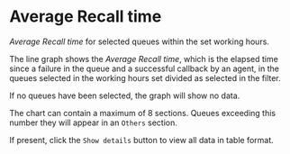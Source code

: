 # Average Recall time

*Average Recall time* for selected queues within the set working hours.

The line graph shows the *Average Recall time*, which is the elapsed time since
a failure in the queue and a successful callback by an agent, in the queues
selected in the working hours set divided as selected in the filter.

If no queues have been selected, the graph will show no data.

The chart can contain a maximum of 8 sections. Queues exceeding this number
they will appear in an `Others` section.

If present, click the `Show details` button to view all data
in table format.
